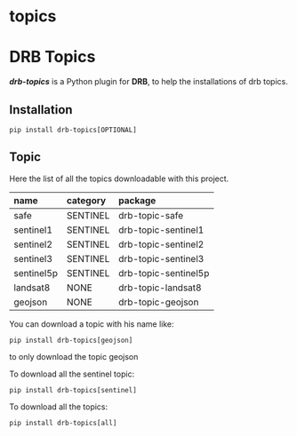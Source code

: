 # topics

# DRB Topics
**_drb-topics_** is a Python plugin for **DRB**, to help the installations
of drb topics.

## Installation
```shell
pip install drb-topics[OPTIONAL]
```

## Topic
Here the list of all the topics downloadable with this project.

| name       | category | package              |
|:-----------|:---------|:---------------------|
| safe       | SENTINEL | drb-topic-safe       |
| sentinel1  | SENTINEL | drb-topic-sentinel1  |
| sentinel2  | SENTINEL | drb-topic-sentinel2  |
| sentinel3  | SENTINEL | drb-topic-sentinel3  |
| sentinel5p | SENTINEL | drb-topic-sentinel5p |
| landsat8   | NONE     | drb-topic-landsat8   |
| geojson    | NONE     | drb-topic-geojson    |

You can download a topic with his name like:
```shell
pip install drb-topics[geojson]
```
to only download the topic geojson

To download all the sentinel topic:
```shell
pip install drb-topics[sentinel]
```

To download all the topics:
```shell
pip install drb-topics[all]
```